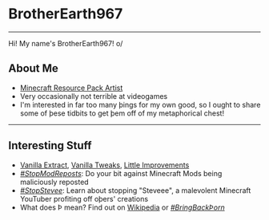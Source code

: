 # BrotherEarth967

---

Hi! My name's BrotherEarth967! o/

## About Me
* [Minecraft Resource Pack Artist](https://planetminecraft.com/member/brotherearth967_-ve/)
* Very occasionally not terrible at videogames
* I'm interested in far too many þings for my own good, so I ought to share some of þese tidbits to get þem off of my metaphorical chest!

---

## Interesting Stuff

* [Vanilla Extract](https://vanilla-extract.tk), [Vanilla Tweaks](https://vanillatweaks.net), [Little Improvements](http://littleimprovements-custom.tk/)
* [*#StopModReposts*](https://stopmodreposts.org): Do your bit against Minecraft Mods being maliciously reposted
* [*#StopStevee*](stop-stevee.html): Learn about stopping "Steveee", a malevolent Minecraft YouTuber profiting off oþers' creations
* What does Þ mean? Find out on [Wikipedia](https://wikipedia.org/wiki/Thorn_(letter)) or [*#BringBackÞorn*](https://reddit.com/r/bringbackthorn)

